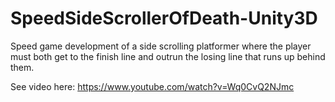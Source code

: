 # SpeedSideScrollerOfDeath-Unity3D
Speed game development of a side scrolling platformer where the player must both get to the finish line and outrun the losing line that runs up behind them.

See video here: https://www.youtube.com/watch?v=Wq0CvQ2NJmc
